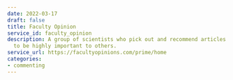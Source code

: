 ```yaml
---
date: 2022-03-17
draft: false
title: Faculty Opinion
service_id: faculty_opinion
description: A group of scientists who pick out and recommend articles they consider
  to be highly important to others.
service_url: https://facultyopinions.com/prime/home
categories:
- commenting
---
```



